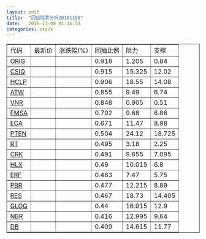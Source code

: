 ```yaml
---
layout: post
title:  "回抽股票分析20161108"
date:   2016-11-08 01:16:54
categories: stock
---
```

<script type="text/javascript">
var stockList = []
stockList.push('gb_orig');
stockList.push('gb_csiq');
stockList.push('gb_hclp');
stockList.push('gb_atw');
stockList.push('gb_vnr');
stockList.push('gb_fmsa');
stockList.push('gb_eca');
stockList.push('gb_pten');
stockList.push('gb_rt');
stockList.push('gb_crk');
stockList.push('gb_hlx');
stockList.push('gb_erf');
stockList.push('gb_pbr');
stockList.push('gb_res');
stockList.push('gb_glog');
stockList.push('gb_nbr');
stockList.push('gb_db');
</script>
<table border="1">
 <tr>
 <td>代码</td>
 <td>最新价</td>
 <td>涨跌幅(%)</td>
 <td>回抽比例</td>
 <td>阻力</td>
 <td>支撑</td>
</tr>
  <tr id="orig">
  <td><a href="http://stock.finance.sina.com.cn/usstock/quotes/ORIG.html" target="_blank">ORIG</a></td><td></td><td></td><td>0.918</td><td>1.205</td><td>0.84</td></tr>
  <tr id="csiq">
  <td><a href="http://stock.finance.sina.com.cn/usstock/quotes/CSIQ.html" target="_blank">CSIQ</a></td><td></td><td></td><td>0.915</td><td>15.325</td><td>12.02</td></tr>
  <tr id="hclp">
  <td><a href="http://stock.finance.sina.com.cn/usstock/quotes/HCLP.html" target="_blank">HCLP</a></td><td></td><td></td><td>0.906</td><td>18.55</td><td>14.08</td></tr>
  <tr id="atw">
  <td><a href="http://stock.finance.sina.com.cn/usstock/quotes/ATW.html" target="_blank">ATW</a></td><td></td><td></td><td>0.855</td><td>9.49</td><td>6.74</td></tr>
  <tr id="vnr">
  <td><a href="http://stock.finance.sina.com.cn/usstock/quotes/VNR.html" target="_blank">VNR</a></td><td></td><td></td><td>0.848</td><td>0.905</td><td>0.51</td></tr>
  <tr id="fmsa">
  <td><a href="http://stock.finance.sina.com.cn/usstock/quotes/FMSA.html" target="_blank">FMSA</a></td><td></td><td></td><td>0.702</td><td>9.68</td><td>6.86</td></tr>
  <tr id="eca">
  <td><a href="http://stock.finance.sina.com.cn/usstock/quotes/ECA.html" target="_blank">ECA</a></td><td></td><td></td><td>0.671</td><td>11.47</td><td>8.98</td></tr>
  <tr id="pten">
  <td><a href="http://stock.finance.sina.com.cn/usstock/quotes/PTEN.html" target="_blank">PTEN</a></td><td></td><td></td><td>0.504</td><td>24.12</td><td>18.725</td></tr>
  <tr id="rt">
  <td><a href="http://stock.finance.sina.com.cn/usstock/quotes/RT.html" target="_blank">RT</a></td><td></td><td></td><td>0.495</td><td>3.18</td><td>2.25</td></tr>
  <tr id="crk">
  <td><a href="http://stock.finance.sina.com.cn/usstock/quotes/CRK.html" target="_blank">CRK</a></td><td></td><td></td><td>0.491</td><td>9.855</td><td>7.095</td></tr>
  <tr id="hlx">
  <td><a href="http://stock.finance.sina.com.cn/usstock/quotes/HLX.html" target="_blank">HLX</a></td><td></td><td></td><td>0.49</td><td>10.015</td><td>6.8</td></tr>
  <tr id="erf">
  <td><a href="http://stock.finance.sina.com.cn/usstock/quotes/ERF.html" target="_blank">ERF</a></td><td></td><td></td><td>0.483</td><td>7.47</td><td>5.75</td></tr>
  <tr id="pbr">
  <td><a href="http://stock.finance.sina.com.cn/usstock/quotes/PBR.html" target="_blank">PBR</a></td><td></td><td></td><td>0.477</td><td>12.215</td><td>8.89</td></tr>
  <tr id="res">
  <td><a href="http://stock.finance.sina.com.cn/usstock/quotes/RES.html" target="_blank">RES</a></td><td></td><td></td><td>0.467</td><td>18.73</td><td>14.405</td></tr>
  <tr id="glog">
  <td><a href="http://stock.finance.sina.com.cn/usstock/quotes/GLOG.html" target="_blank">GLOG</a></td><td></td><td></td><td>0.44</td><td>16.915</td><td>12.9</td></tr>
  <tr id="nbr">
  <td><a href="http://stock.finance.sina.com.cn/usstock/quotes/NBR.html" target="_blank">NBR</a></td><td></td><td></td><td>0.416</td><td>12.995</td><td>9.64</td></tr>
  <tr id="db">
  <td><a href="http://stock.finance.sina.com.cn/usstock/quotes/DB.html" target="_blank">DB</a></td><td></td><td></td><td>0.409</td><td>14.615</td><td>11.77</td></tr>
</table>
